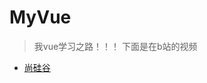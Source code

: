# MyVue
> 我vue学习之路！！！
下面是在b站的视频
- [尚硅谷](https://www.bilibili.com/video/BV1Zy4y1K7SH/?p=1&vd_source=43e6970bcc8c584ed1e597fde542cae1)
